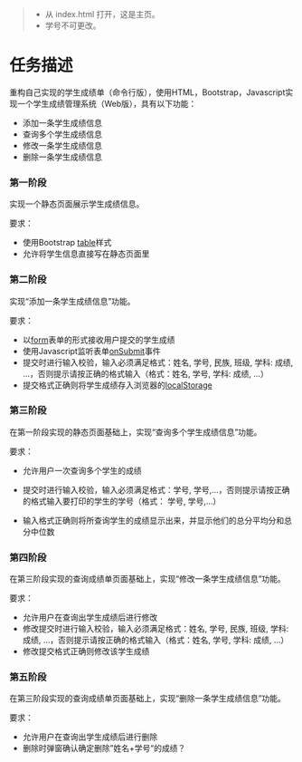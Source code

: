 > - 从 index.html 打开，这是主页。
> - 学号不可更改。


# 任务描述

重构自己实现的学生成绩单（命令行版），使用HTML，Bootstrap，Javascript实现一个学生成绩管理系统（Web版），具有以下功能：

- 添加一条学生成绩信息
- 查询多个学生成绩信息
- 修改一条学生成绩信息
- 删除一条学生成绩信息

### 第一阶段

实现一个静态页面展示学生成绩信息。

要求：

- 使用Bootstrap [table](http://v3.bootcss.com/css/#tables)样式
- 允许将学生信息直接写在静态页面里

### 第二阶段

实现“添加一条学生成绩信息”功能。

要求：

- 以[form](http://www.w3school.com.cn/html/html_forms.asp)表单的形式接收用户提交的学生成绩
- 使用Javascript监听表单[onSubmit](http://www.w3school.com.cn/jsref/event_onsubmit.asp)事件
- 提交时进行输入校验，输入必须满足格式：姓名, 学号, 民族, 班级, 学科: 成绩, …，否则提示请按正确的格式输入（格式：姓名, 学号, 学科: 成绩, ...）
- 提交格式正确则将学生成绩存入浏览器的[localStorage](http://www.w3school.com.cn/html5/html_5_webstorage.asp)

### 第三阶段

在第一阶段实现的静态页面基础上，实现“查询多个学生成绩信息”功能。

要求：

- 允许用户一次查询多个学生的成绩

- 提交时进行输入校验，输入必须满足格式：学号, 学号,...，否则提示请按正确的格式输入要打印的学生的学号（格式： 学号, 学号,…）

- 输入格式正确则将所查询学生的成绩显示出来，并显示他们的总分平均分和总分中位数 


### 第四阶段

在第三阶段实现的查询成绩单页面基础上，实现“修改一条学生成绩信息”功能。

要求：

- 允许用户在查询出学生成绩后进行修改
- 修改提交时进行输入校验，输入必须满足格式：姓名, 学号, 民族, 班级, 学科: 成绩, …，否则提示请按正确的格式输入（格式：姓名, 学号, 学科: 成绩, ...）
- 修改提交格式正确则修改该学生成绩

### 第五阶段

在第三阶段实现的查询成绩单页面基础上，实现“删除一条学生成绩信息”功能。

要求：

- 允许用户在查询出学生成绩后进行删除
- 删除时弹窗确认确定删除”姓名+学号“的成绩？